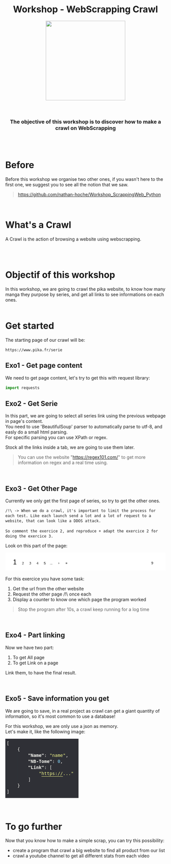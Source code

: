 <h1 align="center">
    Workshop - WebScrapping Crawl
</h1>

<p align="center">
    <img width="250" height="250" src="https://cdn4.iconfinder.com/data/icons/emoji-2-5/64/_robot_emoticons_smiley-512.png">
</p>
<br>

<h3 align="center">
    The objective of this workshop is to discover how to make a crawl on WebScrapping
</h3>
<br><br>

# **Before**

Before this workshop we organise two other ones, if you wasn't here to the first one, we suggest you to see all the notion that we saw.
> https://github.com/nathan-hoche/Workshop_ScrappingWeb_Python

<br>

# **What's a Crawl**

A Crawl is the action of browsing a website using webscrapping.

<br><br>

# **Objectif of this workshop**
In this workshop, we are going to crawl the pika website, to know how many manga they purpose by series, and get all links to see informations on each ones.
<br><br>

# **Get started**

The starting page of our crawl will be: 
```
https://www.pika.fr/serie
```

## **Exo1 - Get page content**
We need to get page content, let's try to get this with request library:
```python
import requests
```

## **Exo2 - Get Serie**
In this part, we are going to select all series link using the previous webpage in page's content.<br>
You need to use 'BeautifulSoup' parser to automatically parse to utf-8, and easly do a small html parsing.<br>
For specific parsing you can use XPath or regex.

Stock all the links inside a tab, we are going to use them later. 

> You can use the website "https://regex101.com/" to get more information on regex and a real time using.

<br>

## **Exo3 - Get Other Page**
Currently we only get the first page of series, so try to get the other ones.
<br>

```
/!\ -> When we do a crawl, it's important to limit the process for each test. Like each launch send a lot and a lot of request to a website, that can look like a DDOS attack.

So comment the exercice 2, and reproduce + adapt the exercice 2 for doing the exercice 3.
```

Look on this part of the page:

![](Page.png)

For this exercice you have some task:<br>
1) Get the url from the other website 
2) Request the other page /!\ once each
3) Display a counter to know one which page the program worked

> Stop the program after 10s, a crawl keep running for a log time

<br>

## **Exo4 - Part linking**
Now we have two part:<br>
1) To get All page
2) To get Link on a page

Link them, to have the final result.

<br>

## **Exo5 - Save information you get**
We are going to save, in a real project as crawl can get a giant quantity of information, so it's most common to use a database! <br>

For this workshop, we are only use a json as memory. <br> Let's make it, like the following image:

![](Json.png)


<br>

# **To go further**
Now that you know how to make a simple scrap, you can try this possibility:
- create a program that crawl a big website to find all product from our list
- crawl a youtube channel to get all different stats from each video

